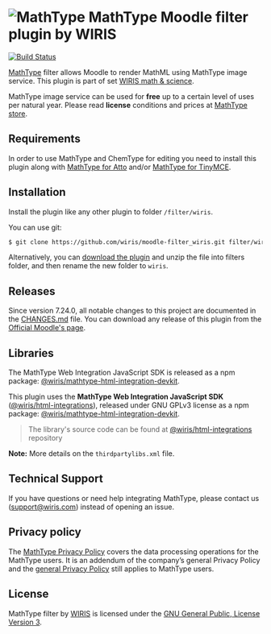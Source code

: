 # ![MathType](http://www.wiris.com/portal/themes/wiris_com/img/logos/mathtype/png/MY_office24.png) MathType Moodle filter plugin by WIRIS

[![Build Status](https://travis-ci.com/wiris/moodle-filter_wiris.svg?branch=stable)](https://travis-ci.com/wiris/moodle-filter_wiris)

[MathType](http://www.wiris.com/editor) filter allows Moodle to render MathML using MathType image service. This plugin is part of set [WIRIS math & science](https://moodle.org/plugins/browse.php?list=set&id=66).

MathType image service can be used for **free** up to a certain level of uses per natural year. Please read **license** conditions and prices at [MathType store](http://www.wiris.com/store).

## Requirements

In order to use MathType and ChemType for editing you need to install this plugin along with [MathType for Atto](https://github.com/wiris/mooodle-atto_wiris) and/or [MathType for TinyMCE](https://github.com/wiris/moodle-tinymce_tiny_mce_wiris).

## Installation

Install the plugin like any other plugin to folder `/filter/wiris`.

You can use git:

```sh
$ git clone https://github.com/wiris/moodle-filter_wiris.git filter/wiris
```

Alternatively, you can [download the plugin](https://github.com/wiris/moodle-filter_wiris/archive/stable.zip) and unzip the file into filters folder, and then rename the new folder to `wiris`.

## Releases

Since version 7.24.0, all notable changes to this project are documented in the [CHANGES.md](CHANGES.md) file. You can download any release of this plugin from the [Official Moodle's page](https://moodle.org/plugins/filter_wiris).

## Libraries

The MathType Web Integration JavaScript SDK is released as a npm package: [@wiris/mathtype-html-integration-devkit](https://www.npmjs.com/package/@wiris/mathtype-html-integration-devkit).

This plugin uses the **MathType Web Integration JavaScript SDK** ([@wiris/html-integrations](https://github.com/wiris/html-integrations)), released under GNU GPLv3 license as a npm package: [@wiris/mathtype-html-integration-devkit](https://www.npmjs.com/package/@wiris/mathtype-html-integration-devkit).

> The library's source code can be found at [@wiris/html-integrations](https://www.github.com/wiris/html-integrations) repository

**Note:** More details on the `thirdpartylibs.xml` file.

## Technical Support

If you have questions or need help integrating MathType, please contact us (support@wiris.com) instead of opening an issue.

## Privacy policy

The [MathType Privacy Policy](http://www.wiris.com/mathtype/privacy-policy) covers the data processing operations for the MathType users. It is an addendum of the company’s general Privacy Policy and the [general Privacy Policy](https://wiris.com/en/privacy-policy) still applies to MathType users.

## License

MathType filter by [WIRIS](http://www.wiris.com) is licensed under the [GNU General Public, License Version 3](https://www.gnu.org/licenses/gpl-3.0.en.html).
